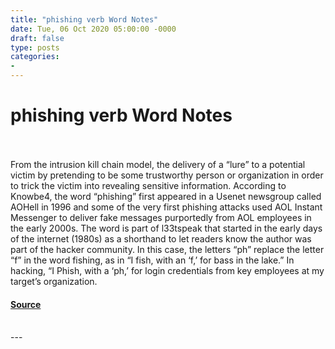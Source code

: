 ```yaml
---
title: "phishing verb Word Notes"
date: Tue, 06 Oct 2020 05:00:00 -0000
draft: false
type: posts
categories: 
- 
---
```

# phishing verb Word Notes

<br/>

<br/>
From the intrusion kill chain model, the delivery of a “lure” to a potential victim by pretending to be some trustworthy person or organization in order to trick the victim into revealing sensitive information. According to Knowbe4, the word “phishing” first appeared in a Usenet newsgroup called AOHell in 1996 and some of the very first phishing attacks used AOL Instant Messenger to deliver fake messages purportedly from AOL employees in the early 2000s. The word is part of l33tspeak that started in the early days of the internet (1980s) as a shorthand to let readers know the author was part of the hacker community. In this case, the letters “ph” replace the letter “f” in the word fishing, as in “I fish, with an ‘f,’ for bass in the lake.” In hacking, “I Phish, with a ‘ph,’ for login credentials from key employees at my target’s organization.

#### [Source](https://thecyberwire.com/podcasts/word-notes/8/notes)

<br/>
---
